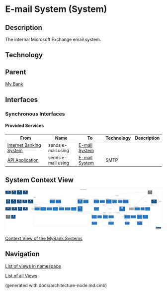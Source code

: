 # E-mail System (System)
## Description
The internal Microsoft Exchange email system.

## Technology


## Parent
[My Bank](../mybank/mybank-plc.md)

## Interfaces

### Synchronous Interfaces

#### Provided Services

| From | Name | To | Technology | Description |
|---|---|---|---|---|
| [Internet Banking System](../mybank/digital-banking/internet-banking-system/internet-banking-system.md) | sends e-mail using | [E-mail System](../mybank/email-system.md) |  |  |
| [API Application](../mybank/digital-banking/internet-banking-system/api-application.md) | sends e-mail using | [E-mail System](../mybank/email-system.md) | SMTP |  |

## System Context View
![Context View of the MyBank Systems](../mybank/context-view.png)

[Context View of the MyBank Systems](../mybank/context-view.md)


## Navigation
[List of views in namespace](./views-in-namespace.md)

[List of all Views](../views.md)

(generated with docs/architecture-node.md.cmb)
